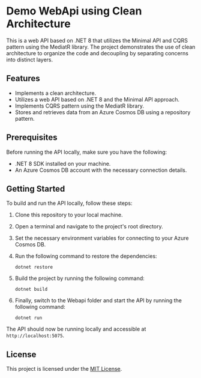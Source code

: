 # Demo WebApi using Clean Architecture

This is a web API based on .NET 8 that utilizes the Minimal API and CQRS pattern using the MediatR library. The project demonstrates the use of clean architecture to organize the code and decoupling by separating concerns into distinct layers.

## Features

- Implements a clean architecture.
- Utilizes a web API based on .NET 8 and the Minimal API approach.
- Implements CQRS pattern using the MediatR library.
- Stores and retrieves data from an Azure Cosmos DB using a repository pattern.

## Prerequisites

Before running the API locally, make sure you have the following:

- .NET 8 SDK installed on your machine.
- An Azure Cosmos DB account with the necessary connection details.

## Getting Started

To build and run the API locally, follow these steps:

1. Clone this repository to your local machine.
2. Open a terminal and navigate to the project's root directory.
3. Set the necessary environment variables for connecting to your Azure Cosmos DB.
4. Run the following command to restore the dependencies:

    ```shell
    dotnet restore
    ```

5. Build the project by running the following command:

    ```shell
    dotnet build
    ```

6. Finally, switch to the Webapi folder and start the API by running the following command:

    ```shell
    dotnet run
    ```

The API should now be running locally and accessible at `http://localhost:5075`.

## License

This project is licensed under the [MIT License](LICENSE).